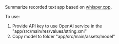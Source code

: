 Summarize recorded text app based on [whisper.cpp](https://github.com/ggerganov/whisper.cpp/).

To use:

1. Provide API key to use OpenAI service in the "app/src/main/res/values/string.xml"
2. Copy model to folder "app/src/main/assets/model"
